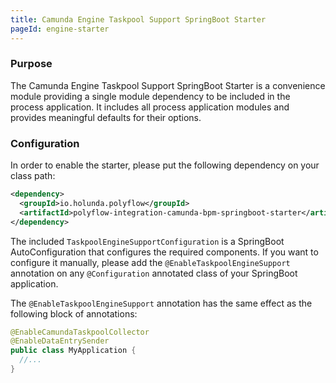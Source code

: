 ```yaml
---
title: Camunda Engine Taskpool Support SpringBoot Starter
pageId: engine-starter
---
```


### Purpose

The Camunda Engine Taskpool Support SpringBoot Starter is a convenience module providing a single
module dependency to be included in the process application. It includes all process application
modules and provides meaningful defaults for their options.

### Configuration

In order to enable the starter, please put the following dependency on your class path:

```xml
<dependency>
  <groupId>io.holunda.polyflow</groupId>
  <artifactId>polyflow-integration-camunda-bpm-springboot-starter</artifactId>
</dependency>
```

The included `TaskpoolEngineSupportConfiguration` is a SpringBoot AutoConfiguration that configures the required components.
If you want to configure it manually, please add the `@EnableTaskpoolEngineSupport` annotation on any `@Configuration` annotated
class of your SpringBoot application.

The `@EnableTaskpoolEngineSupport` annotation has the same effect as the following block of annotations:

```java
@EnableCamundaTaskpoolCollector
@EnableDataEntrySender
public class MyApplication {
  //...
}
```
